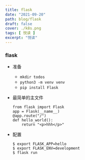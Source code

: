 ```yaml
---
title: flask
date: "2021-09-20"
path: blog/flask
draft: false
cover: ./k8s.png
tags: [ 悦读 ]
excerpt: "悦读"
---
```


### flask
- 准备
  - ``` mkdir todos ```
  - ``` python3 -m venv venv ```
  - ``` pip install Flask ```

- 最简单的主文件
  ```
  from flask import Flask
  app = Flask(__name__)
  @app.route("/")
  def hello_world():
      return "<p>hhh</p>"
  ```

- 配置
  ```
  $ export FLASK_APP=hello
  $ export FLASK_ENV=development
  $ flask run
  ```